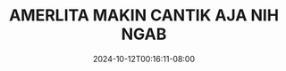 --- 
title: "AMERLITA MAKIN CANTIK AJA NIH NGAB"
description: "nonton  video bokep AMERLITA MAKIN CANTIK AJA NIH NGAB instagram full terbaru"
date: 2024-10-12T00:16:11-08:00
file_code: "2kz63hkbm65a"
draft: false
cover: "rhl7o13gj6fgo24g.jpg"
tags: ["AMERLITA", "MAKIN", "CANTIK", "AJA", "NIH", "NGAB", "bokep-indo", "bokep-viral", "bokep-ig"]
length: 774
fld_id: "1483155"
foldername: "Amerlita 1"
categories: ["Amerlita 1"]
views: 0
---